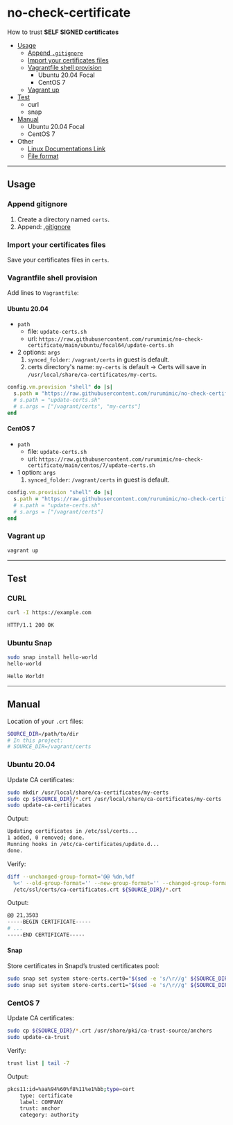 # no-check-certificate

How to trust **SELF SIGNED certificates**

- [Usage](#usage)
  - [Append `.gitignore`](#gitignore)
  - [Import your certificates files](#import-your-certificates-files)
  - [Vagrantfile shell provision](#vagrantfile-shell-provision)
    - Ubuntu 20.04 Focal
    - CentOS 7
  - [Vagrant up](#vagrant-up)
- [Test](#test)
  - curl
  - snap
- [Manual](#manual)
  - Ubuntu 20.04 Focal
  - CentOS 7
- Other
  - [Linux Documentations Link](doc.md)
  - [File format](fileformat.md)

---

## Usage

### Append gitignore

1. Create a directory named `certs`.
1. Append: [.gitignore](ubuntu/focal64/certs/.gitignore)

### Import your certificates files

Save your certificates files in `certs`.

### Vagrantfile shell provision

Add lines to `Vagrantfile`:

#### Ubuntu 20.04

- `path`
  - file: `update-certs.sh`
  - url: `https://raw.githubusercontent.com/rurumimic/no-check-certificate/main/ubuntu/focal64/update-certs.sh`
- 2 options: `args`
  1. `synced_folder`: `/vagrant/certs` in guest is default.
  1. certs directory's name: `my-certs` is default → Certs will save in `/usr/local/share/ca-certificates/my-certs`.

```ruby
config.vm.provision "shell" do |s|
  s.path = "https://raw.githubusercontent.com/rurumimic/no-check-certificate/main/ubuntu/focal64/update-certs.sh"
  # s.path = "update-certs.sh" 
  # s.args = ["/vagrant/certs", "my-certs"]
end
```

#### CentOS 7

- `path`
  - file: `update-certs.sh`
  - url: `https://raw.githubusercontent.com/rurumimic/no-check-certificate/main/centos/7/update-certs.sh`
- 1 option: `args`
  1. `synced_folder`: `/vagrant/certs` in guest is default.

```ruby
config.vm.provision "shell" do |s|
  s.path = "https://raw.githubusercontent.com/rurumimic/no-check-certificate/main/centos/7/update-certs.sh"
  # s.path = "update-certs.sh" 
  # s.args = ["/vagrant/certs"]
end
```

### Vagrant up

```bash
vagrant up
```

---

## Test

### CURL

```bash
curl -I https://example.com

HTTP/1.1 200 OK
```

### Ubuntu Snap

```bash
sudo snap install hello-world
hello-world

Hello World!
```

---

## Manual

Location of your `.crt` files:

```bash
SOURCE_DIR=/path/to/dir
# In this project:
# SOURCE_DIR=/vagrant/certs
```

### Ubuntu 20.04

Update CA certificates:

```bash
sudo mkdir /usr/local/share/ca-certificates/my-certs
sudo cp ${SOURCE_DIR}/*.crt /usr/local/share/ca-certificates/my-certs
sudo update-ca-certificates
```

Output:

```bash
Updating certificates in /etc/ssl/certs...
1 added, 0 removed; done.
Running hooks in /etc/ca-certificates/update.d...
done.
```

Verify:

```bash
diff --unchanged-group-format='@@ %dn,%df 
  %<' --old-group-format='' --new-group-format='' --changed-group-format='' \
  /etc/ssl/certs/ca-certificates.crt ${SOURCE_DIR}/*.crt
```

Output:

```bash
@@ 21,3503 
-----BEGIN CERTIFICATE-----
# ...
-----END CERTIFICATE-----
```

#### Snap

Store certificates in Snapd’s trusted certificates pool:

```bash
sudo snap set system store-certs.cert0="$(sed -e 's/\r//g' ${SOURCE_DIR}/YOUR_CERT_1.crt)"
sudo snap set system store-certs.cert1="$(sed -e 's/\r//g' ${SOURCE_DIR}/YOUR_CERT_2.crt)"
```

### CentOS 7

Update CA certificates:

```bash
sudo cp ${SOURCE_DIR}/*.crt /usr/share/pki/ca-trust-source/anchors
sudo update-ca-trust
```

Verify:

```bash
trust list | tail -7
```

Output:

```bash
pkcs11:id=%aa%94%60%f8%11%e1%bb;type=cert
    type: certificate
    label: COMPANY
    trust: anchor
    category: authority
```
